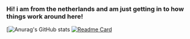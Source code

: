 ### Hi! i am from the netherlands and am just getting in to how things work around here!


[![Anurag's GitHub stats](https://github-readme-stats.vercel.app/api?username=UnrealThingTriesCode&show_icons=true&theme=tokyonight)
[![Readme Card](https://github-readme-stats.vercel.app/api/pin/?username=UnrealThingTriesCode&repo=SelfEsteemRuiner)](https://github.com/anuraghazra/github-readme-stats)

